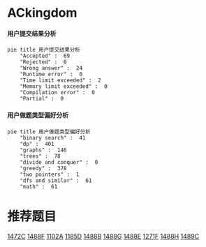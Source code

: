 # ACkingdom

<!-- tabs:start -->



#### **用户提交结果分析**

```mermaid
pie title 用户提交结果分析
    "Accepted" :  69
    "Rejected" :  0
    "Wrong answer" :  24
    "Runtime error" :  0
    "Time limit exceeded" :  2
    "Memory limit exceeded" :  0
    "Compilation error" :  0
    "Partial" :  0
```

#### **用户做题类型偏好分析**

```mermaid
pie title 用户做题类型偏好分析
    "binary search" :  41
    "dp" :  401
    "graphs" :  146
    "trees" :  78
    "divide and conquer" :  0
    "greedy" :  378
    "two pointers" :  1
    "dfs and similar" :  61
    "math" :  61
```



<!-- tabs:end -->
# 推荐题目
[1472C](https://codeforces.com/contest/1472/problem/C)
[1488F](https://codeforces.com/contest/1488/problem/F)
[1102A](https://codeforces.com/contest/1102/problem/A)
[1185D](https://codeforces.com/contest/1185/problem/D)
[1488B](https://codeforces.com/contest/1488/problem/B)
[1488G](https://codeforces.com/contest/1488/problem/G)
[1488E](https://codeforces.com/contest/1488/problem/E)
[1271F](https://codeforces.com/contest/1271/problem/F)
[1488H](https://codeforces.com/contest/1488/problem/H)
[1489C](https://codeforces.com/contest/1489/problem/C)

